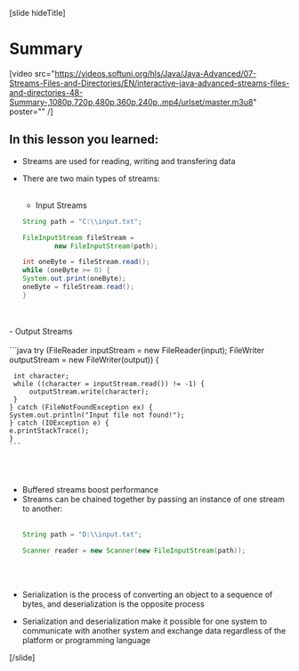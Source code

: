 [slide hideTitle]
# Summary

[video src="https://videos.softuni.org/hls/Java/Java-Advanced/07-Streams-Files-and-Directories/EN/interactive-java-advanced-streams-files-and-directories-48-Summary-,1080p,720p,480p,360p,240p,.mp4/urlset/master.m3u8" poster="" /]

## In this lesson you learned:

- Streams are used for reading, writing and transfering data

- There are two main types of streams:
<br/><br/>
    - Input Streams
    
    ```java
    String path = "C:\\input.txt";

    FileInputStream fileStream = 
			new FileInputStream(path);

    int oneByte = fileStream.read();
    while (oneByte >= 0) {
    System.out.print(oneByte);
    oneByte = fileStream.read();
    }
    ```
<br/><br/>
    - Output Streams
<br/><br/>
    ```java
    try (FileReader inputStream = new FileReader(input);
             FileWriter outputStream = new FileWriter(output)) {

     int character;
     while ((character = inputStream.read()) != -1) {
         outputStream.write(character);
     }
    } catch (FileNotFoundException ex) {
    System.out.println("Input file not found!");
    } catch (IOException e) {
    e.printStackTrace();
    }
    ```
<br/><br/>
- Buffered streams boost performance
- Streams can be chained together by passing an instance of one stream to another:
<br/><br/>
    ```java
    String path = "D:\\input.txt";

    Scanner reader = new Scanner(new FileInputStream(path));
    ```
<br/><br/>
- Serialization is the process of converting an object to a sequence of bytes, and deserialization is the opposite process

- Serialization and deserialization make it possible for one system to communicate with another system and exchange data regardless of the platform or programming language

[/slide]
